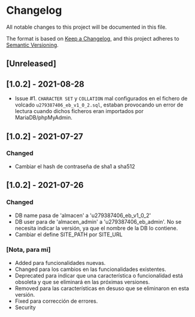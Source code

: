 # Changelog

All notable changes to this project will be documented in this file.

The format is based on [Keep a Changelog](https://keepachangelog.com/en/1.0.0/),
and this project adheres to [Semantic Versioning](https://semver.org/spec/v2.0.0.html).

## [Unreleased]

## [1.0.2] - 2021-08-28

- Issue #1. `CHARACTER SET` y `COLLATION` mal configurados en el fichero de volcado `u279387406_eb_v1_0_2.sql`,
  estaban provocando un error de lectura cuando dichos ficheros eran importados por MariaDB/phpMyAdmin.

## [1.0.2] - 2021-07-27

### Changed

- Cambiar el hash de contraseña de sha1 a sha512

## [1.0.2] - 2021-07-26

### Changed

- DB name pasa de 'almacen' a 'u279387406_eb_v1_0_2'
- DB user para de 'almacen_admin' a 'u279387406_eb_admin'. No se necesita indicar la versión, ya que el nombre de la DB lo contiene.
- Cambiar el define SITE_PATH por SITE_URL

### [Nota, para mi]

- Added para funcionalidades nuevas.
- Changed para los cambios en las funcionalidades existentes.
- Deprecated para indicar que una característica o funcionalidad está obsoleta y que se eliminará en las próximas versiones.
- Removed para las características en desuso que se eliminaron en esta versión.
- Fixed para corrección de errores.
- Security
